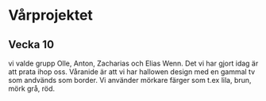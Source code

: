 # Vårprojektet
## Vecka 10
vi valde grupp Olle, Anton, Zacharias och Elias Wenn.
Det vi har gjort idag är att prata ihop oss. Våranide är att vi har hallowen design med en gammal tv som andvänds som border. Vi använder mörkare färger som t.ex lila, brun, mörk grå, röd.
